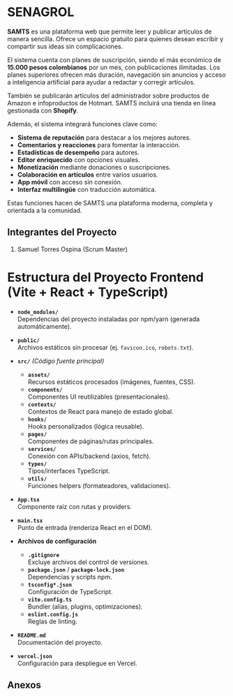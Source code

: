 # SENAGROL

**SAMTS** es una plataforma web que permite leer y publicar artículos de manera sencilla. Ofrece un espacio gratuito para quienes desean escribir y compartir sus ideas sin complicaciones.

El sistema cuenta con planes de suscripción, siendo el más económico de **15.000 pesos colombianos** por un mes, con publicaciones ilimitadas. Los planes superiores ofrecen más duración, navegación sin anuncios y acceso a inteligencia artificial para ayudar a redactar y corregir artículos.

También se publicarán artículos del administrador sobre productos de Amazon e infoproductos de Hotmart. SAMTS incluirá una tienda en línea gestionada con **Shopify**.

Además, el sistema integrará funciones clave como:

- **Sistema de reputación** para destacar a los mejores autores.
- **Comentarios y reacciones** para fomentar la interacción.
- **Estadísticas de desempeño** para autores.
- **Editor enriquecido** con opciones visuales.
- **Monetización** mediante donaciones o suscripciones.
- **Colaboración en artículos** entre varios usuarios.
- **App móvil** con acceso sin conexión.
- **Interfaz multilingüe** con traducción automática.

Estas funciones hacen de SAMTS una plataforma moderna, completa y orientada a la comunidad.

## Integrantes del Proyecto
1. Samuel Torres Ospina (Scrum Master)

# Estructura del Proyecto Frontend (Vite + React + TypeScript)

- **`node_modules/`**  
  Dependencias del proyecto instaladas por npm/yarn (generada automáticamente).

- **`public/`**  
  Archivos estáticos sin procesar (ej. `favicon.ico`, `robots.txt`).

- **`src/`** *(Código fuente principal)*  
  - **`assets/`**  
    Recursos estáticos procesados (imágenes, fuentes, CSS).  
  - **`components/`**  
    Componentes UI reutilizables (presentacionales).  
  - **`contexts/`**  
    Contextos de React para manejo de estado global.  
  - **`hooks/`**  
    Hooks personalizados (lógica reusable).  
  - **`pages/`**  
    Componentes de páginas/rutas principales.  
  - **`services/`**  
    Conexión con APIs/backend (axios, fetch).  
  - **`types/`**  
    Tipos/interfaces TypeScript.  
  - **`utils/`**  
    Funciones helpers (formateadores, validaciones).  

- **`App.tsx`**  
  Componente raíz con rutas y providers.  

- **`main.tsx`**  
  Punto de entrada (renderiza React en el DOM).  

- **Archivos de configuración**  
  - **`.gitignore`**  
    Excluye archivos del control de versiones.  
  - **`package.json`** / **`package-lock.json`**  
    Dependencias y scripts npm. 
  - **`tsconfig*.json`**  
    Configuración de TypeScript.  
  - **`vite.config.ts`**  
    Bundler (alias, plugins, optimizaciones).  
  - **`eslint.config.js`**  
    Reglas de linting.  

- **`README.md`**  
    Documentación del proyecto.  
- **`vercel.json`**  
    Configuración para despliegue en Vercel.  

## Anexos

